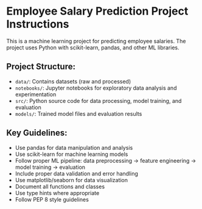 <!-- Use this file to provide workspace-specific custom instructions to Copilot. For more details, visit https://code.visualstudio.com/docs/copilot/copilot-customization#_use-a-githubcopilotinstructionsmd-file -->

# Employee Salary Prediction Project Instructions

This is a machine learning project for predicting employee salaries. The project uses Python with scikit-learn, pandas, and other ML libraries.

## Project Structure:

- `data/`: Contains datasets (raw and processed)
- `notebooks/`: Jupyter notebooks for exploratory data analysis and experimentation
- `src/`: Python source code for data processing, model training, and evaluation
- `models/`: Trained model files and evaluation results

## Key Guidelines:

- Use pandas for data manipulation and analysis
- Use scikit-learn for machine learning models
- Follow proper ML pipeline: data preprocessing → feature engineering → model training → evaluation
- Include proper data validation and error handling
- Use matplotlib/seaborn for data visualization
- Document all functions and classes
- Use type hints where appropriate
- Follow PEP 8 style guidelines
